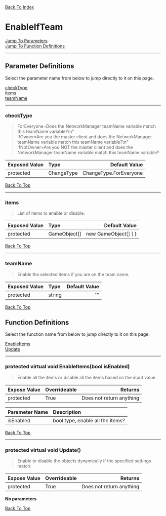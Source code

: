 [Back To Index](../../../index.md)

# EnableIfTeam

[Jump To Parameters](#parameter-definitions)<br/>
[Jump To Function Definitions](#functions-definitions)<br/>

--------------------------------------------------------
## Parameter Definitions<a name="parameter-definitions"></a>

Select the parameter name from below to jump directly to it on this page.

[checkType](#parameter-checkType)<br>
[items](#parameter-items)<br>
[teamName](#parameter-teamName)<br>

------------------
 ### checkType<a name="parameter-checkType"></a>
> ForEveryone=Does the NetworkManager teamName variable match this teamName variable?\n" <br>IfOwner=Are you the master client and does the NetworkManager teamName variable match this teamName variable?\n" <br>IfNotOwner=Are you NOT the master client and does the NetworkManager teamName variable match this teamName variable?

| Exposed Value | Type | Default Value |
|:---|:---|---:|
|protected |ChangeType|ChangeType.ForEveryone

[Back To Top](#)

------------------
 ### items<a name="parameter-items"></a>
> List of items to enable or disable.

| Exposed Value | Type | Default Value |
|:---|:---|---:|
|protected |GameObject[]|new GameObject[] { }

[Back To Top](#)

------------------
 ### teamName<a name="parameter-teamName"></a>
> Enable the selected items if you are on the team name.

| Exposed Value | Type | Default Value |
|:---|:---|---:|
|protected |string|""

[Back To Top](#)

## Function Definitions<a name="functions-definitions"></a>

Select the function name from below to jump directly to it on this page.

[EnableItems](#EnableItems)<br>
[Update](#Update)<br>

------------------
 ### protected virtual void EnableItems(bool isEnabled)<a name="EnableItems"></a>
>   Enable all the items or disable all the items based on the input value. 

| Expose Value | Overrideable | Returns |
|:---|:---|---:|
|protected|True|Does not return anything|

| Parameter Name | Description |
|:---|:---|
|isEnabled|bool type, enable all the items?|

[Back To Top](#)

------------------
 ### protected virtual void Update()<a name="Update"></a>
>   Enable or disable the objects dynamically if the specified settings match. 

| Expose Value | Overrideable | Returns |
|:---|:---|---:|
|protected|True|Does not return anything|

**No parameters**

[Back To Top](#)

